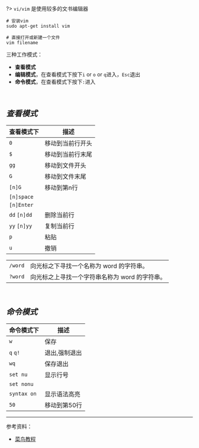 
?> `vi/vim` 是使用较多的文书编辑器

```shell
# 安装vim
sudo apt-get install vim

# 直接打开或新建一个文件
vim filename
```

三种工作模式：
- **查看模式**
- **编辑模式**，在查看模式下按下`i` or `o` or `q`进入，`Esc`退出
- **命令模式**，在查看模式下按下`:`进入


</br>

## _查看模式_

| 查看模式下   | 描述             |
| ------------ | ---------------- |
| `0`          | 移动到当前行开头 |
| `$`          | 移动到当前行末尾 |
| `gg`         | 移动到文件开头   |
| `G`          | 移动到文件末尾   |
| `[n]G`       | 移动到第n行      |
| `[n]space`   |                  |
| `[n]Enter`   |                  |
| `dd` `[n]dd` | 删除当前行       |
| `yy` `[n]yy` | 复制当前行       |
| `p`          | 粘贴             |
| `u`          | 撤销             |


|         |                                                |
| ------- | ---------------------------------------------- |
| `/word` | 向光标之下寻找一个名称为 word 的字符串。       |
| `?word` | 向光标之上寻找一个字符串名称为 word 的字符串。 |



</br>

## _命令模式_

| 命令模式下  | 描述          |
| ----------- | ------------- |
| `w`         | 保存          |
| `q` `q!`    | 退出,强制退出 |
| `wq`        | 保存退出      |
| `set nu`    | 显示行号      |
| `set nonu`  |               |
| `syntax on` | 显示语法高亮  |
| `50`        | 移动到第50行  |




------------------

参考资料：
- [菜鸟教程](https://www.runoob.com/linux/linux-vim.html)